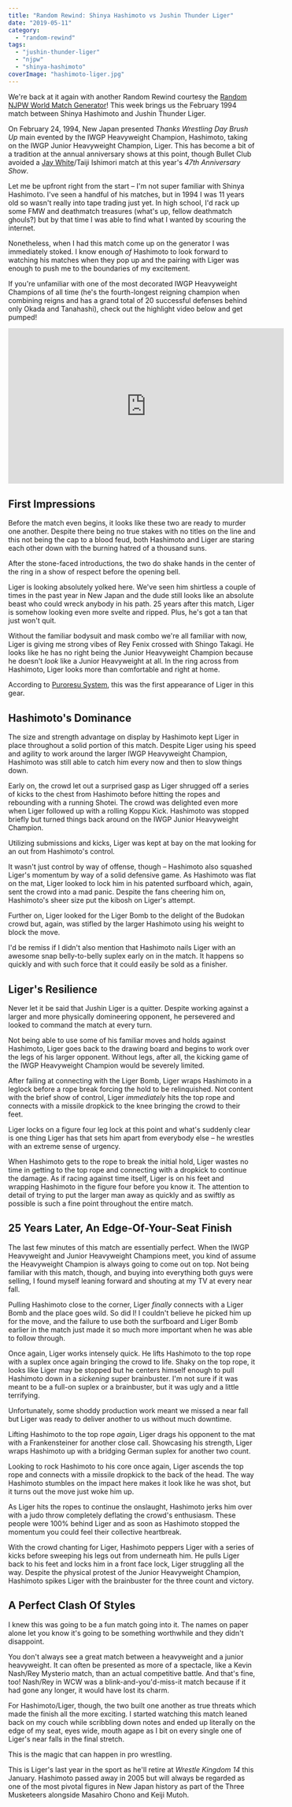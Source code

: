 ```yaml
---
title: "Random Rewind: Shinya Hashimoto vs Jushin Thunder Liger"
date: "2019-05-11"
category: 
  - "random-rewind"
tags: 
  - "jushin-thunder-liger"
  - "njpw"
  - "shinya-hashimoto"
coverImage: "hashimoto-liger.jpg"
---
```



We're back at it again with another Random Rewind courtesy the [Random NJPW World Match Generator](http://whatnjpwmatchshouldiwatch.surge.sh/)! This week brings us the February 1994 match between Shinya Hashimoto and Jushin Thunder Liger.

On February 24, 1994, New Japan presented _Thanks Wrestling Day Brush Up_ main evented by the IWGP Heavyweight Champion, Hashimoto, taking on the IWGP Junior Heavyweight Champion, Liger. This has become a bit of a tradition at the annual anniversary shows at this point, though Bullet Club avoided a [Jay White](/posts/2024-12-18-write-forever-aew-dynamite)/Taiji Ishimori match at this year's _47th Anniversary Show_.

Let me be upfront right from the start – I'm not super familiar with Shinya Hashimoto. I've seen a handful of his matches, but in 1994 I was 11 years old so wasn't really into tape trading just yet. In high school, I'd rack up some FMW and deathmatch treasures (what's up, fellow deathmatch ghouls?) but by that time I was able to find what I wanted by scouring the internet.

Nonetheless, when I had this match come up on the generator I was immediately stoked. I know enough _of_ Hashimoto to look forward to watching his matches when they pop up and the pairing with Liger was enough to push me to the boundaries of my excitement.

If you're unfamiliar with one of the most decorated IWGP Heavyweight Champions of all time (he's the fourth-longest reigning champion when combining reigns and has a grand total of 20 successful defenses behind only Okada and Tanahashi), check out the highlight video below and get pumped!

<iframe width="560" height="315" src="https://www.youtube.com/embed/r_a6CcNexdA" title="YouTube video player" frameborder="0" allow="accelerometer; autoplay; clipboard-write; encrypted-media; gyroscope; picture-in-picture; web-share" allowfullscreen></iframe>

## First Impressions

Before the match even begins, it looks like these two are ready to murder one another. Despite there being no true stakes with no titles on the line and this not being the cap to a blood feud, both Hashimoto and Liger are staring each other down with the burning hatred of a thousand suns.

After the stone-faced introductions, the two do shake hands in the center of the ring in a show of respect before the opening bell.

Liger is looking absolutely yolked here. We've seen him shirtless a couple of times in the past year in New Japan and the dude still looks like an absolute beast who could wreck anybody in his path. 25 years after this match, Liger is somehow looking even more svelte and ripped. Plus, he's got a tan that just won't quit.

Without the familiar bodysuit and mask combo we're all familiar with now, Liger is giving me strong vibes of Rey Fenix crossed with Shingo Takagi. He looks like he has no right being the Junior Heavyweight Champion because he doesn't _look_ like a Junior Heavyweight at all. In the ring across from Hashimoto, Liger looks more than comfortable and right at home.

According to [Puroresu System](https://puroresusystem.fandom.com/wiki/Jushin_Thunder_Liger), this was the first appearance of Liger in this gear.

## Hashimoto's Dominance

The size and strength advantage on display by Hashimoto kept Liger in place throughout a solid portion of this match. Despite Liger using his speed and agility to work around the larger IWGP Heavyweight Champion, Hashimoto was still able to catch him every now and then to slow things down.

Early on, the crowd let out a surprised gasp as Liger shrugged off a series of kicks to the chest from Hashimoto before hitting the ropes and rebounding with a running Shotei. The crowd was delighted even more when Liger followed up with a rolling Koppu Kick. Hashimoto was stopped briefly but turned things back around on the IWGP Junior Heavyweight Champion.

Utilizing submissions and kicks, Liger was kept at bay on the mat looking for an out from Hashimoto's control.

It wasn't just control by way of offense, though – Hashimoto also squashed Liger's momentum by way of a solid defensive game. As Hashimoto was flat on the mat, Liger looked to lock him in his patented surfboard which, again, sent the crowd into a mad panic. Despite the fans cheering him on, Hashimoto's sheer size put the kibosh on Liger's attempt.

Further on, Liger looked for the Liger Bomb to the delight of the Budokan crowd but, again, was stifled by the larger Hashimoto using his weight to block the move.

I'd be remiss if I didn't also mention that Hashimoto nails Liger with an awesome snap belly-to-belly suplex early on in the match. It happens so quickly and with such force that it could easily be sold as a finisher.

## Liger's Resilience

Never let it be said that Jushin Liger is a quitter. Despite working against a larger and more physically domineering opponent, he persevered and looked to command the match at every turn.

Not being able to use some of his familiar moves and holds against Hashimoto, Liger goes back to the drawing board and begins to work over the legs of his larger opponent. Without legs, after all, the kicking game of the IWGP Heavyweight Champion would be severely limited.

After failing at connecting with the Liger Bomb, Liger wraps Hashimoto in a leglock before a rope break forcing the hold to be relinquished. Not content with the brief show of control, Liger _immediately_ hits the top rope and connects with a missile dropkick to the knee bringing the crowd to their feet.

Liger locks on a figure four leg lock at this point and what's suddenly clear is one thing Liger has that sets him apart from everybody else – he wrestles with an extreme sense of urgency.

When Hashimoto gets to the rope to break the initial hold, Liger wastes no time in getting to the top rope and connecting with a dropkick to continue the damage. As if racing against time itself, Liger is on his feet and wrapping Hashimoto in the figure four before you know it. The attention to detail of trying to put the larger man away as quickly and as swiftly as possible is such a fine point throughout the entire match.

## 25 Years Later, An Edge-Of-Your-Seat Finish

The last few minutes of this match are essentially perfect. When the IWGP Heavyweight and Junior Heavyweight Champions meet, you kind of assume the Heavyweight Champion is always going to come out on top. Not being familiar with this match, though, and buying into everything both guys were selling, I found myself leaning forward and shouting at my TV at every near fall.

Pulling Hashimoto close to the corner, Liger _finally_ connects with a Liger Bomb and the place goes wild. So did I! I couldn't believe he picked him up for the move, and the failure to use both the surfboard and Liger Bomb earlier in the match just made it so much more important when he was able to follow through.

Once again, Liger works intensely quick. He lifts Hashimoto to the top rope with a suplex once again bringing the crowd to life. Shaky on the top rope, it looks like Liger may be stopped but he centers himself enough to pull Hashimoto down in a _sickening_ super brainbuster. I'm not sure if it was meant to be a full-on suplex or a brainbuster, but it was ugly and a little terrifying.

Unfortunately, some shoddy production work meant we missed a near fall but Liger was ready to deliver another to us without much downtime.

Lifting Hashimoto to the top rope _again_, Liger drags his opponent to the mat with a Frankensteiner for another close call. Showcasing his strength, Liger wraps Hashimoto up with a bridging German suplex for another two count.

Looking to rock Hashimoto to his core once again, Liger ascends the top rope and connects with a missile dropkick to the back of the head. The way Hashimoto stumbles on the impact here makes it look like he was shot, but it turns out the move just woke him up.

As Liger hits the ropes to continue the onslaught, Hashimoto jerks him over with a judo throw completely deflating the crowd's enthusiasm. These people were 100% behind Liger and as soon as Hashimoto stopped the momentum you could feel their collective heartbreak.

With the crowd chanting for Liger, Hashimoto peppers Liger with a series of kicks before sweeping his legs out from underneath him. He pulls Liger back to his feet and locks him in a front face lock, Liger struggling all the way. Despite the physical protest of the Junior Heavyweight Champion, Hashimoto spikes Liger with the brainbuster for the three count and victory.

## A Perfect Clash Of Styles

I knew this was going to be a fun match going into it. The names on paper alone let you know it's going to be something worthwhile and they didn't disappoint.

You don't always see a great match between a heavyweight and a junior heavyweight. It can often be presented as more of a spectacle, like a Kevin Nash/Rey Mysterio match, than an actual competitive battle. And that's fine, too! Nash/Rey in WCW was a blink-and-you'd-miss-it match because if it had gone any longer, it would have lost its charm.

For Hashimoto/Liger, though, the two built one another as true threats which made the finish all the more exciting. I started watching this match leaned back on my couch while scribbling down notes and ended up literally on the edge of my seat, eyes wide, mouth agape as I bit on every single one of Liger's near falls in the final stretch.

This is the magic that can happen in pro wrestling.

This is Liger's last year in the sport as he'll retire at _Wrestle Kingdom 14_ this January. Hashimoto passed away in 2005 but will always be regarded as one of the most pivotal figures in New Japan history as part of the Three Musketeers alongside Masahiro Chono and Keiji Mutoh.